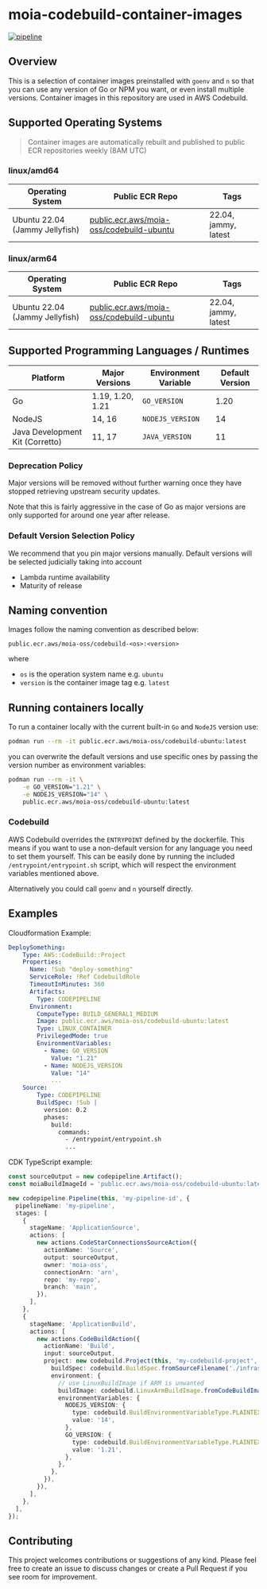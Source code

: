 # moia-codebuild-container-images

[![pipeline](https://github.com/moia-oss/moia-codebuild-container-images/actions/workflows/pipeline.yml/badge.svg)](https://github.com/moia-oss/moia-codebuild-container-images/actions/workflows/pipeline.yml)

## Overview

This is a selection of container images preinstalled with `goenv` and `n` so that you can use any version of Go or NPM you want, or even install multiple versions. Container images in this repository are used in AWS Codebuild.

## Supported Operating Systems

> Container images are automatically rebuilt and published to public ECR repositories weekly (8AM UTC)

### linux/amd64

| Operating System               | Public ECR Repo                                                                               | Tags                 |
| ------------------------------ | --------------------------------------------------------------------------------------------- | -------------------- |
| Ubuntu 22.04 (Jammy Jellyfish) | [public.ecr.aws/moia-oss/codebuild-ubuntu](https://gallery.ecr.aws/moia-oss/codebuild-ubuntu) | 22.04, jammy, latest |

### linux/arm64

| Operating System               | Public ECR Repo                                                                               | Tags                 |
| ------------------------------ | --------------------------------------------------------------------------------------------- | -------------------- |
| Ubuntu 22.04 (Jammy Jellyfish) | [public.ecr.aws/moia-oss/codebuild-ubuntu](https://gallery.ecr.aws/moia-oss/codebuild-ubuntu) | 22.04, jammy, latest |

## Supported Programming Languages / Runtimes

| Platform                        | Major Versions   | Environment Variable | Default Version |
| ------------------------------- | ---------------- | -------------------- | --------------- |
| Go                              | 1.19, 1.20, 1.21 | `GO_VERSION`         | 1.20            |
| NodeJS                          | 14, 16           | `NODEJS_VERSION`     | 14              |
| Java Development Kit (Corretto) | 11, 17           | `JAVA_VERSION`       | 11              |

### Deprecation Policy

Major versions will be removed without further warning once they have stopped retrieving upstream security updates.

Note that this is fairly aggressive in the case of Go as major versions are only supported for around one year
after release.

### Default Version Selection Policy

We recommend that you pin major versions manually. Default versions will be selected judicially taking into account

- Lambda runtime availability
- Maturity of release

## Naming convention

Images follow the naming convention as described below:

`public.ecr.aws/moia-oss/codebuild-<os>:<version>`

where

- `os` is the operation system name e.g. `ubuntu`
- `version` is the container image tag e.g. `latest`

## Running containers locally

To run a container locally with the current built-in `Go` and `NodeJS` version use:

```bash
podman run --rm -it public.ecr.aws/moia-oss/codebuild-ubuntu:latest
```

you can overwrite the default versions and use specific ones by passing the version number as environment variables:

```bash
podman run --rm -it \
    -e GO_VERSION="1.21" \
    -e NODEJS_VERSION="14" \
    public.ecr.aws/moia-oss/codebuild-ubuntu:latest
```

### Codebuild

AWS Codebuild overrides the `ENTRYPOINT` defined by the dockerfile. This means if you want to use a non-default version
for any language you need to set them yourself. This can be easily done by running the included
`/entrypoint/entrypoint.sh` script, which will respect the environment variables mentioned above.

Alternatively you could call `goenv` and `n` yourself directly.

## Examples

Cloudformation Example:

```yaml
DeploySomething:
    Type: AWS::CodeBuild::Project
    Properties:
      Name: !Sub "deploy-something"
      ServiceRole: !Ref CodebuildRole
      TimeoutInMinutes: 360
      Artifacts:
        Type: CODEPIPELINE
      Environment:
        ComputeType: BUILD_GENERAL1_MEDIUM
        Image: public.ecr.aws/moia-oss/codebuild-ubuntu:latest
        Type: LINUX_CONTAINER
        PrivilegedMode: true
        EnvironmentVariables:
          - Name: GO_VERSION
            Value: "1.21"
          - Name: NODEJS_VERSION
            Value: "14"
            ...
    Source:
        Type: CODEPIPELINE
        BuildSpec: !Sub |
          version: 0.2
          phases:
            build:
              commands:
                - /entrypoint/entrypoint.sh
                ...
```

CDK TypeScript example:

```typescript
const sourceOutput = new codepipeline.Artifact();
const moiaBuildImageId = 'public.ecr.aws/moia-oss/codebuild-ubuntu:latest';

new codepipeline.Pipeline(this, 'my-pipeline-id', {
  pipelineName: 'my-pipeline',
  stages: [
    {
      stageName: 'ApplicationSource',
      actions: [
        new actions.CodeStarConnectionsSourceAction({
          actionName: 'Source',
          output: sourceOutput,
          owner: 'moia-oss',
          connectionArn: 'arn',
          repo: 'my-repo',
          branch: 'main',
        }),
      ],
    },
    {
      stageName: 'ApplicationBuild',
      actions: [
        new actions.CodeBuildAction({
          actionName: 'Build',
          input: sourceOutput,
          project: new codebuild.Project(this, 'my-codebuild-project', {
            buildSpec: codebuild.BuildSpec.fromSourceFilename('./infrastructure/buildspec-codepipeline.yml'),
            environment: {
              // use LinuxBuildImage if ARM is unwanted
              buildImage: codebuild.LinuxArmBuildImage.fromCodeBuildImageId(moiaBuildImageId),
              environmentVariables: {
                NODEJS_VERSION: {
                  type: codebuild.BuildEnvironmentVariableType.PLAINTEXT,
                  value: '14',
                },
                GO_VERSION: {
                  type: codebuild.BuildEnvironmentVariableType.PLAINTEXT,
                  value: '1.21',
                },
              },
            },
          }),
        }),
      ],
    },
  ],
});
```

## Contributing

This project welcomes contributions or suggestions of any kind. Please feel free to create an issue to discuss changes or create a Pull Request if you see room for improvement.
